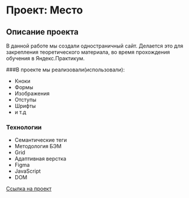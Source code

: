 # Проект: Место

## Описание проекта
В данной работе мы создали одностраничный сайт.  Делается это для закрепления теоретического материала, во время прохождения обучения в Яндекс.Практикум.

###В проекте мы реализовали(использовали):
- Кноки
- Формы
- Изображения
- Отступы
- Шрифты
- и т.д

### Технологии
- Семантические теги
- Методология БЭМ
- Grid
- Адаптивная верстка
- Figma
- JavaScript
- DOM

[Ссылка на проект](https://vabatmanov.github.io/mesto/)
